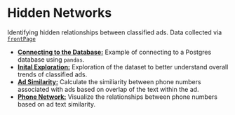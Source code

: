 # Hidden Networks
Identifying hidden relationships between classified ads. Data collected via [`frontPage`](https://github/com/CurtLH/frontPage)

- [**Connecting to the Database:**](https://github.com/CurtLH/hidden_networks/blob/master/1_connecting_to_database_using_pandas.ipynb)
Example of connecting to a Postgres database using `pandas`.
- [**Inital Exploration:**](https://github.com/CurtLH/hidden_networks/blob/master/2_inital_exploration.ipynb)
Exploration of the dataset to better understand overall trends of classified ads.
- [**Ad Similarity:**](https://github.com/CurtLH/hidden_networks/blob/master/3_ad_similarity.ipynb)
Calculate the similiarity between phone numbers associated with ads based on overlap of the text within the ad.
- [**Phone Network:**](https://curtlh.github.io/hidden_networks/phone_network.html)
Visualize the relationships between phone numbers based on ad text similarity.
